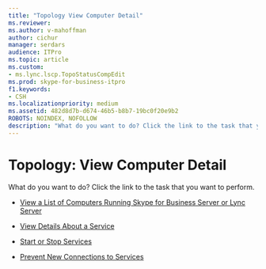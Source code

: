 ```yaml
---
title: "Topology View Computer Detail"
ms.reviewer: 
ms.author: v-mahoffman
author: cichur
manager: serdars
audience: ITPro
ms.topic: article
ms.custom:
- ms.lync.lscp.TopoStatusCompEdit
ms.prod: skype-for-business-itpro
f1.keywords:
- CSH
ms.localizationpriority: medium
ms.assetid: 482d8d7b-d674-46b5-b8b7-19bc0f20e9b2
ROBOTS: NOINDEX, NOFOLLOW
description: "What do you want to do? Click the link to the task that you want to perform."
---
```


# Topology: View Computer Detail

What do you want to do? Click the link to the task that you want to perform.

- [View a List of Computers Running Skype for Business Server or Lync Server](/previous-versions/office/lync-server-2013/lync-server-2013-view-a-list-of-computers-running-lync-server-2013)

- [View Details About a Service](/previous-versions/office/lync-server-2013/lync-server-2013-view-details-about-a-service)

- [Start or Stop Services](/previous-versions/office/lync-server-2013/lync-server-2013-start-or-stop-lync-server-services)

- [Prevent New Connections to Services](/previous-versions/office/lync-server-2013/lync-server-2013-prevent-sessions-for-services)